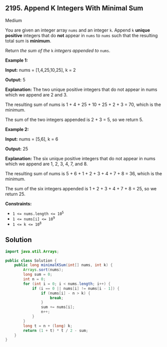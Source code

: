 ## 2195\. Append K Integers With Minimal Sum

Medium

You are given an integer array `nums` and an integer `k`. Append `k` **unique positive** integers that do **not** appear in `nums` to `nums` such that the resulting total sum is **minimum**.

Return _the sum of the_ `k` _integers appended to_ `nums`.

**Example 1:**

**Input:** nums = [1,4,25,10,25], k = 2

**Output:** 5

**Explanation:** The two unique positive integers that do not appear in nums which we append are 2 and 3.

The resulting sum of nums is 1 + 4 + 25 + 10 + 25 + 2 + 3 = 70, which is the minimum.

The sum of the two integers appended is 2 + 3 = 5, so we return 5.

**Example 2:**

**Input:** nums = [5,6], k = 6

**Output:** 25

**Explanation:** The six unique positive integers that do not appear in nums which we append are 1, 2, 3, 4, 7, and 8.

The resulting sum of nums is 5 + 6 + 1 + 2 + 3 + 4 + 7 + 8 = 36, which is the minimum.

The sum of the six integers appended is 1 + 2 + 3 + 4 + 7 + 8 = 25, so we return 25. 

**Constraints:**

*   <code>1 <= nums.length <= 10<sup>5</sup></code>
*   <code>1 <= nums[i] <= 10<sup>9</sup></code>
*   <code>1 <= k <= 10<sup>8</sup></code>

## Solution

```java
import java.util.Arrays;

public class Solution {
    public long minimalKSum(int[] nums, int k) {
        Arrays.sort(nums);
        long sum = 0;
        int n = 0;
        for (int i = 0; i < nums.length; i++) {
            if (i == 0 || nums[i] != nums[i - 1]) {
                if (nums[i] - n > k) {
                    break;
                }
                sum += nums[i];
                n++;
            }
        }
        long t = n + (long) k;
        return (1 + t) * t / 2 - sum;
    }
}
```